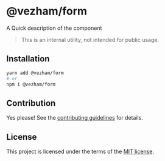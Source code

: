 # @vezham/form

A Quick description of the component

> This is an internal utility, not intended for public usage.

## Installation

```sh
yarn add @vezham/form
# or
npm i @vezham/form
```

## Contribution

Yes please! See the
[contributing guidelines](https://github.com/vezham/heroui/blob/master/CONTRIBUTING.md)
for details.

## License

This project is licensed under the terms of the
[MIT license](https://github.com/vezham/heroui/blob/master/LICENSE).
